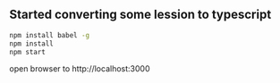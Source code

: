 Started converting some lession to typescript 
---

```bash
npm install babel -g
npm install
npm start
```

open browser to http://localhost:3000
